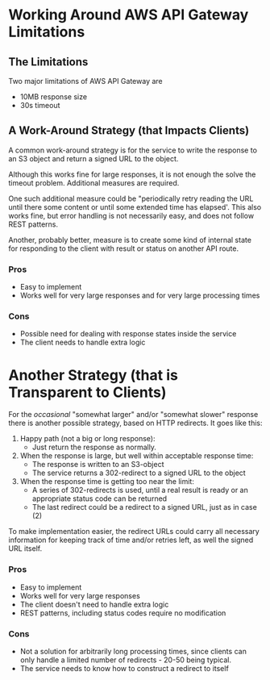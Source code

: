 # Working Around AWS API Gateway Limitations

## The Limitations
Two major limitations of AWS API Gateway are
- 10MB response size
- 30s timeout

## A Work-Around Strategy (that Impacts Clients)
A common work-around strategy is for the service to write the response to an S3 object and return a signed URL to the object.

Although this works fine for large responses, it is not enough the solve the timeout problem. Additional measures are required.

One such additional measure could be "periodically retry reading the URL until there some content or until some extended time has elapsed'. 
This also works fine, but error handling is not necessarily easy, and does not follow REST patterns.

Another, probably better, measure is to create some kind of internal state for responding to the client with result or status on another API route.
 
### Pros
- Easy to implement
- Works well for very large responses and for very large processing times

### Cons
- Possible need for dealing with response states inside the service
- The client needs to handle extra logic

# Another Strategy (that is Transparent to Clients)

For the *occasional* "somewhat larger" and/or "somewhat slower" response there is another possible strategy, based on HTTP redirects. 
It goes like this:

  1. Happy path (not a big or long response): 
     - Just return the response as normally.
  2. When the response is large, but well within acceptable response time:
      -  The response is written to an S3-object
      -  The service returns a 302-redirect to a signed URL to the object
  3. When the response time is getting too near the limit:
      - A series of 302-redirects is used, until a real result is ready or an appropriate status code can be returned
      - The last redirect could be a redirect to a signed URL, just as in case (2)

To make implementation easier, the redirect URLs could carry all necessary information for keeping track of time and/or retries left, as well the signed URL itself.

### Pros
- Easy to implement
- Works well for very large responses
- The client doesn't need to handle extra logic
- REST patterns, including status codes require no modification

### Cons
- Not a solution for arbitrarily long processing times, since clients can only handle a limited number of redirects - 20-50 being typical.
- The service needs to know how to construct a redirect to itself
